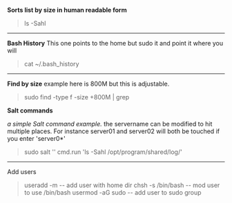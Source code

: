 
**Sorts list by size in human readable form**

> ls -Sahl
---

**Bash History** This one points to the home but sudo it and point it where you will
> cat ~/.bash_history 
---

**Find by size** example here is 800M but this is adjustable.
> sudo find <folder to look in> -type f -size +800M | grep <grepFilter>

  
 **Salt commands** 
 
  *a simple Salt command example.* 
  the servername can be modified to hit multiple places. For instance server01 and server02 will both be touched if you enter 'server0*'
  >  sudo salt '<servername>' cmd.run 'ls -Sahl /opt/program/shared/log/'

  
  ---
  
  Add users
> useradd -m <username>             -- add user with home dir
> chsh -s /bin/bash <username>      -- mod user to use /bin/bash
> usermod -aG sudo <username>       -- add user to sudo group

